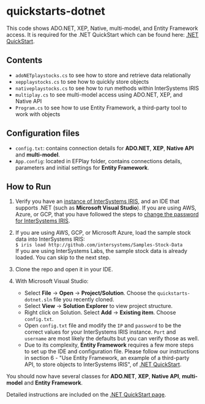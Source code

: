 # quickstarts-dotnet
This code shows ADO.NET, XEP, Native, multi-model, and Entity Framework access. 
It is required for the .NET QuickStart which can be found here: 
[.NET QuickStart](https://gettingstarted.intersystems.com/language-quickstarts/net-quickstart/). 

## Contents

* `adoNETplaystocks.cs` to see how to store and retrieve data relationally
* `xepplaystocks.cs` to see how to quickly store objects
* `nativeplaystocks.cs` to see how to run methods within InterSystems IRIS
* `multiplay.cs` to see multi-model access using ADO.NET, XEP, and Native API
* `Program.cs` to see how to use Entity Framework, a third-party tool to work with objects

## Configuration files

* `config.txt`: contains connection details for **ADO.NET**, **XEP**, **Native API** and **multi-model**.
* `App.config`: located in EFPlay folder, contains connections details, parameters and initial settings for **Entity Framework**. 

## How to Run

1.  Verify you have an [<span class="urlformat">instance of InterSystems IRIS</span>](https://learning.intersystems.com/course/view.php?name=Get%20InterSystems%20IRIS), and an IDE that supports .NET (such as **Microsoft Visual Studio**). If you are using AWS, Azure, or GCP, that you have followed the steps to [change the password for InterSystems IRIS](https://docs.intersystems.com/irislatest/csp/docbook/DocBook.UI.Page.cls?KEY=ACLOUD#ACLOUD_interact).

2.  If you are using AWS, GCP, or Microsoft Azure, load the sample stock data into InterSystems IRIS:  
    `$ iris load http://github.com/intersystems/Samples-Stock-Data`  
    If you are using InterSystems Labs, the sample stock data is already loaded. You can skip to the next step.

3. Clone the repo and open it in your IDE.

4. With Microsoft Visual Studio:

    * Select **File** → **Open** → **Project/Solution**. Choose the `quickstarts-dotnet.sln` file you recently cloned. 
    * Select **View** → **Solution Explorer** to view project structure.
    * Right click on Solution. Select **Add** → **Existing item**. Choose `config.txt`.
    * Open `config.txt` file and modify the `IP` and `password` to be the correct values for your InterSystems IRIS instance. 
`Port` and `username` are most likely the defaults but you can verify those as well.
    * Due to its complexity, **Entity Framework** requires a few more steps to set up the IDE and configuration file. 
Please follow our instructions in section 6 - "Use Entity Framework, an example of a third-party API, to store objects to InterSystems IRIS", 
of [.NET QuickStart](https://gettingstarted.intersystems.com/language-quickstarts/net-quickstart/).

You should now have several classes for **ADO.NET**, **XEP**, **Native API**, **multi-model** and **Entity Framework**. 

Detailed instructions are included on the [.NET QuickStart page](https://gettingstarted.intersystems.com/language-quickstarts/net-quickstart/).

